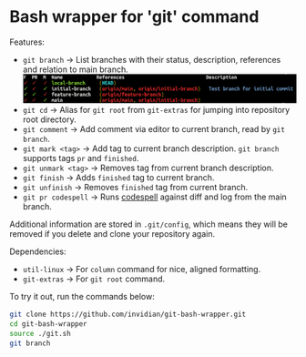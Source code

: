 # Bash wrapper for 'git' command

Features:
- `git branch` -> List branches with their status, description, references and relation to main branch.
  ![git branch example output](branch.png "git branch example output")
- `git cd` -> Alias for `git root` from `git-extras` for jumping into repository root directory.
- `git comment` -> Add comment via editor to current branch, read by `git branch`.
- `git mark <tag>` -> Add tag to current branch description. `git branch` supports tags `pr` and `finished`.
- `git unmark <tag>` -> Removes tag from current branch description.
- `git finish` -> Adds `finished` tag to current branch.
- `git unfinish` -> Removes `finished` tag from current branch.
- `git pr codespell` -> Runs [codespell][codespell] against diff and log from the main branch.

Additional information are stored in `.git/config`, which means they will be removed if you delete and clone your repository again.

Dependencies:
- `util-linux` -> For `column` command for nice, aligned formatting.
- `git-extras` -> For `git root` command.

To try it out, run the commands below:
```sh
git clone https://github.com/invidian/git-bash-wrapper.git
cd git-bash-wrapper
source ./git.sh
git branch
```

[codespell]: https://github.com/codespell-project/codespell
